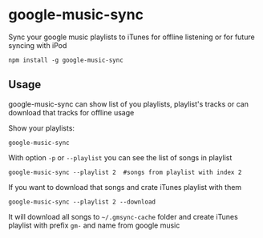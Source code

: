# google-music-sync

Sync your google music playlists to iTunes for offline listening or for future syncing with iPod

	npm install -g google-music-sync

## Usage

google-music-sync can show list of you playlists, playlist's tracks or can download that tracks for offline usage

Show your playlists:

	google-music-sync

With option `-p` or `--playlist` you can see the list of songs in playlist

	google-music-sync --playlist 2  #songs from playlist with index 2

If you want to download that songs and crate iTunes playlist with them

	google-music-sync --playlist 2 --download

It will download all songs to `~/.gmsync-cache` folder and create iTunes playlist with prefix `gm-` and name from google music

